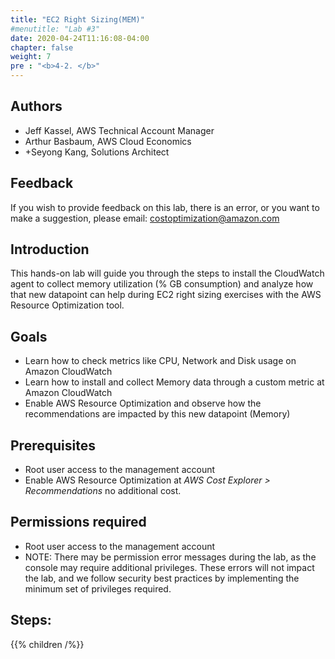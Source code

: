 ```yaml
---
title: "EC2 Right Sizing(MEM)"
#menutitle: "Lab #3"
date: 2020-04-24T11:16:08-04:00
chapter: false
weight: 7
pre : "<b>4-2. </b>"
---
```

## Authors
- Jeff Kassel, AWS Technical Account Manager
- Arthur Basbaum, AWS Cloud Economics
- +Seyong Kang, Solutions Architect

## Feedback
If you wish to provide feedback on this lab, there is an error, or you want to make a suggestion, please email: costoptimization@amazon.com

## Introduction
 This hands-on lab will guide you through the steps to install the CloudWatch agent to collect memory utilization (% GB consumption) and analyze how that new datapoint can help during EC2 right sizing exercises with the AWS Resource Optimization tool.

## Goals
- Learn how to check metrics like CPU, Network and Disk usage on Amazon CloudWatch
- Learn how to install and collect Memory data through a custom metric at Amazon CloudWatch
- Enable AWS Resource Optimization and observe how the recommendations are impacted by this new datapoint (Memory)

## Prerequisites
- Root user access to the management account
- Enable AWS Resource Optimization at *AWS Cost Explorer > Recommendations* no additional cost.

## Permissions required
- Root user access to the management account
- NOTE: There may be permission error messages during the lab, as the console may require additional privileges. These errors will not impact the lab, and we follow security best practices by implementing the minimum set of privileges required.

## Steps:
{{% children  /%}}

